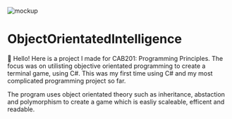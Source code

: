![mockup](https://github.com/naomiiiking/ObjectOrientatedIntelligence/assets/82499114/70331493-e6e0-48c5-9a39-28bcc77356f9)
# ObjectOrientatedIntelligence
👋 Hello! Here is a project I made for CAB201: Programming Principles. 
The focus was on utilisting objective orientated programming to create a terminal game, using C#.
This was my first time using C# and my most complicated programming project so far.

The program uses object orientated theory such as inheritance, abstaction and polymorphism to create a game
which is easliy scaleable, efficent and readable.
